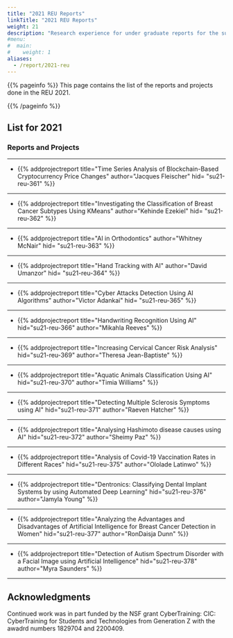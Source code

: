 ```yaml
---
title: "2021 REU Reports"
linkTitle: "2021 REU Reports"
weight: 21
description: "Research experience for under graduate reports for the summer of 2021."
#menu:
#  main: 
#    weight: 1
aliases:
  - /report/2021-reu
---
```


{{% pageinfo %}}
This page contains the list of the reports and projects done in the
REU 2021.

{{% /pageinfo %}}

## List for 2021


### Reports and Projects

---

* {{% addprojectreport
  title="Time Series Analysis of Blockchain-Based Cryptocurrency Price Changes"
  author="Jacques Fleischer"
  hid= "su21-reu-361"
  %}}
  
---

* {{% addprojectreport
  title="Investigating the Classification of Breast Cancer Subtypes Using KMeans"
  author="Kehinde Ezekiel"
  hid= "su21-reu-362"
  %}}

---

* {{% addprojectreport
  title="AI in Orthodontics"
  author="Whitney McNair"
  hid= "su21-reu-363"
  %}}

---

* {{% addprojectreport
  title="Hand Tracking with AI"
  author="David Umanzor"
  hid= "su21-reu-364"
  %}}

---

* {{% addprojectreport
  title="Cyber Attacks Detection Using AI Algorithms"
  author="Victor Adankai"
  hid= "su21-reu-365"
  %}}
  
---

* {{% addprojectreport
  title="Handwriting Recognition Using AI"
  hid="su21-reu-366" 
  author="Mikahla Reeves"
  %}}

---

* {{% addprojectreport
  title="Increasing Cervical Cancer Risk Analysis"
  hid="su21-reu-369" 
  author="Theresa Jean-Baptiste"
  %}}

---

* {{% addprojectreport
  title="Aquatic Animals Classification Using AI"
  hid="su21-reu-370" 
  author="Timia Williams"
  %}}

---

* {{% addprojectreport
  title="Detecting Multiple Sclerosis Symptoms using AI"
  hid="su21-reu-371" 
  author="Raeven Hatcher"
  %}}

---

* {{% addprojectreport
  title="Analysing Hashimoto disease causes using AI"
  hid="su21-reu-372" 
  author="Sheimy Paz"
  %}}

---

* {{% addprojectreport
  title="Analysis of Covid-19 Vaccination Rates in Different Races"
  hid="su21-reu-375"
  author="Ololade Latinwo"
  %}}

---


* {{% addprojectreport
  title="Dentronics: Classifying Dental Implant Systems by using Automated Deep Learning"
  hid="su21-reu-376"
  author="Jamyla Young"
  %}}

---

* {{% addprojectreport
  title="Analyzing the Advantages and Disadvantages of Artificial Intelligence for Breast Cancer Detection in Women"
  hid="su21-reu-377"
  author="RonDaisja Dunn"
  %}}
---

* {{% addprojectreport
  title="Detection of Autism Spectrum Disorder with a Facial Image using Artificial Intelligence"
  hid="su21-reu-378"
  author="Myra Saunders"
  %}}

---

## Acknowledgments

Continued work was in part funded by the NSF grant
CyberTraining: CIC: CyberTraining for Students and Technologies
from Generation Z with the awadrd numbers 1829704 and 2200409.
